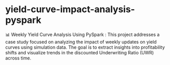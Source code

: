 # yield-curve-impact-analysis-pyspark
📊 Weekly Yield Curve Analysis Using PySpark : This project addresses a case study focused on analyzing the impact of weekly updates on yield curves using simulation data. The goal is to extract insights into profitability shifts and visualize trends in the discounted Underwriting Ratio (UWR) across time.
